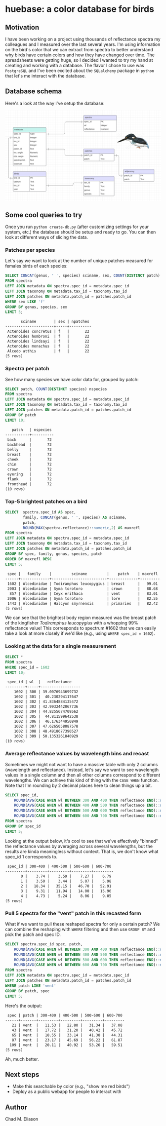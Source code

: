 # huebase: a color database for birds

## Motivation
I have been working on a project using thousands of reflectance spectra my colleagues and I measured over the last several years. I'm using information on the bird's color that we can extract from spectra to better understand why birds have certain colors and how they have changed over time. The spreadsheets were getting huge, so I decided I wanted to try my hand at creating and working with a database. The flavor I chose to use was `PostgreSQL` and I've been excited about the `SQLalchemy` package in `python` that let's me interact with the database.

## Database schema
Here's a look at the way I've setup the database:

![](/docs/schema_kingfisher.png)

## Some cool queries to try
Once you run `python create-db.py` (after customizing settings for your system, etc.) the database should be setup and ready to go. You can then look at different ways of slicing the data.

### Patches per species
Let's say we want to look at the number of unique patches measured for females birds of each species:
```sql
SELECT CONCAT(genus, ' ', species) sciname, sex, COUNT(DISTINCT patch) npatches
FROM spectra
LEFT JOIN metadata ON spectra.spec_id = metadata.spec_id
LEFT JOIN taxonomy ON metadata.tax_id = taxonomy.tax_id
LEFT JOIN patches ON metadata.patch_id = patches.patch_id
WHERE sex LIKE 'f'
GROUP BY genus, species, sex
LIMIT 5;
```

```
       sciname        | sex | npatches 
----------------------+-----+----------
 Actenoides concretus | f   |       22
 Actenoides hombroni  | f   |       22
 Actenoides lindsayi  | f   |       22
 Actenoides monachus  | f   |       22
 Alcedo atthis        | f   |       22
(5 rows)
```

### Spectra per patch
See how many species we have color data for, grouped by patch:
```sql
SELECT patch, COUNT(DISTINCT species) nspecies 
FROM spectra
LEFT JOIN metadata ON spectra.spec_id = metadata.spec_id
LEFT JOIN taxonomy ON metadata.tax_id = taxonomy.tax_id
LEFT JOIN patches ON metadata.patch_id = patches.patch_id
GROUP BY patch
LIMIT 10;
```

```
   patch   | nspecies 
-----------+----------
 back      |       72
 backhead  |       72
 belly     |       72
 breast    |       72
 cheek     |       72
 chin      |       72
 crown     |       72
 eyering   |       72
 flank     |       72
 fronthead |       72
(10 rows)
```

<!-- ### Filtering out patches with not much data
Many of these patches only have a few measurements (e.g., the 'black-streaks' patch), so let's filter those out:

```sql
SELECT region patch, COUNT(DISTINCT taxonomy.species) nspecies 
FROM spectra
LEFT JOIN metadata ON spectra.spec_id = metadata.spec_id
LEFT JOIN taxonomy ON metadata.tax_id = taxonomy.tax_id
LEFT JOIN patches ON metadata.patch_id = patches.patch_id
WHERE patches.region NOT LIKE '%streaks'
GROUP BY patch
LIMIT 10;
```

```
            patch             | nspecies 
------------------------------+----------
 anterior-auricular           |       67
 anterior-flank               |       67
 anterior-malar               |       67
 anterior-supercilium (lores) |       67
 base-retrices                |       67
 belly                        |       67
 breast                       |       67
 breast-patches               |       67
 crown                        |       67
 eye-ring                     |       67
(10 rows)
```

That's better. -->

### Top-5 brightest patches on a bird

```sql
SELECT  spectra.spec_id AS spec,
        family, CONCAT(genus, ' ', species) AS sciname,
        patch,
        ROUND(MAX(spectra.reflectance)::numeric,2) AS maxrefl
FROM spectra
LEFT JOIN metadata ON spectra.spec_id = metadata.spec_id
LEFT JOIN taxonomy ON metadata.tax_id = taxonomy.tax_id
LEFT JOIN patches ON metadata.patch_id = patches.patch_id
GROUP BY spec, family, genus, species, patch
ORDER BY maxrefl DESC
LIMIT 5;
```

```
 spec |   family    |         sciname         |    patch    | maxrefl 
------+-------------+-------------------------+-------------+---------
 1602 | Alcedinidae | Todiramphus leucopygius | breast      |   99.01
 2003 | Alcedinidae | Syma torotoro           | crown       |   88.68
  857 | Alcedinidae | Ceyx erithaca           | vent        |   83.01
 2006 | Alcedinidae | Syma torotoro           | lore        |   82.55
 1443 | Alcedinidae | Halcyon smyrnensis      | primaries   |   82.42
(5 rows)
```

We can see that the brightest body region measured was the breast patch of the kingfisher _Todiramphus leucopygius_ with a whopping 99% reflectance value! This corresponds to spectrum #1602 that we can easily take a look at more closely if we'd like (e.g., using `WHERE spec_id = 1602`).

### Looking at the data for a single measurement

```sql
SELECT * 
FROM spectra
WHERE spec_id = 1602
LIMIT 10;
```

```
 spec_id | wl  |   reflectance    
---------+-----+------------------
    1602 | 300 | 39.0076943699732
    1602 | 301 |  40.230294117647
    1602 | 302 | 41.8364884135472
    1602 | 303 | 42.9932442067736
    1602 | 304 | 44.8255674709562
    1602 | 305 |  44.811599642538
    1602 | 306 |  46.176344950849
    1602 | 307 | 47.6265058087578
    1602 | 308 | 48.4918677390527
    1602 | 309 | 50.1353261840929
(10 rows)
```


### Average reflectance values by wavelength bins and recast
Sometimes we might not want to have a massive table with only 2 columns (wavelength and reflectance). Instead, let's say we want to see wavelength values in a single column and then all other columns correspond to different wavelengths. We can achieve this kind of thing with the `CASE WHEN` function. Note that I'm rounding by 2 decimal places here to clean things up a bit.
```sql
SELECT spec_id,
    ROUND(AVG(CASE WHEN wl BETWEEN 300 AND 400 THEN reflectance END)::numeric,2) AS "300-400",
    ROUND(AVG(CASE WHEN wl BETWEEN 400 AND 500 THEN reflectance END)::numeric,2) AS "400-500",
    ROUND(AVG(CASE WHEN wl BETWEEN 500 AND 600 THEN reflectance END)::numeric,2) AS "500-600",
    ROUND(AVG(CASE WHEN wl BETWEEN 600 AND 700 THEN reflectance END)::numeric,2) AS "600-700"
FROM spectra
GROUP BY spec_id
LIMIT 5;
```

Looking at the output below, it's cool to see that we've effectively "binned" the reflectance values by averaging across several wavelengths, but the results are kinda meaningless without context. That is, we don't know what spec_id 1 corresponds to.

```
 spec_id | 300-400 | 400-500 | 500-600 | 600-700 
---------+---------+---------+---------+---------
       0 |    3.74 |    3.59 |    7.27 |    6.79
       1 |    3.50 |    3.44 |    5.07 |    5.98
       2 |   18.34 |   35.15 |   46.70 |   52.91
       3 |    9.31 |   11.94 |   14.00 |   15.96
       4 |    4.73 |    5.24 |    8.06 |    9.05
(5 rows)
```

### Pull 5 spectra for the "vent" patch in this recasted form
What if we want to pull these reshaped spectra for only a certain patch? We can combine the reshaping with `WHERE` filtering and then use `GROUP BY` and pick the patch and spec ID.
```sql
SELECT spectra.spec_id spec, patch,
    ROUND(AVG(CASE WHEN wl BETWEEN 300 AND 400 THEN reflectance END)::numeric,2) AS "300-400",
    ROUND(AVG(CASE WHEN wl BETWEEN 400 AND 500 THEN reflectance END)::numeric,2) AS "400-500",
    ROUND(AVG(CASE WHEN wl BETWEEN 500 AND 600 THEN reflectance END)::numeric,2) AS "500-600",
    ROUND(AVG(CASE WHEN wl BETWEEN 600 AND 700 THEN reflectance END)::numeric,2) AS "600-700"
FROM spectra
LEFT JOIN metadata ON spectra.spec_id = metadata.spec_id
LEFT JOIN patches ON metadata.patch_id = patches.patch_id
WHERE patch LIKE 'vent'
GROUP BY patch, spec
LIMIT 5;
```

Here's the output:

```
 spec | patch | 300-400 | 400-500 | 500-600 | 600-700 
------+-------+---------+---------+---------+---------
   21 | vent  |   11.53 |   22.80 |   31.34 |   37.08
   43 | vent  |   17.72 |   31.20 |   40.42 |   45.72
   65 | vent  |   18.55 |   33.14 |   41.38 |   44.31
   87 | vent  |   23.17 |   45.69 |   56.22 |   61.87
  109 | vent  |   20.11 |   40.92 |   53.26 |   59.51
(5 rows)
```

Ah, much better.

<!-- Now we can finally add in the taxonomy information (family, genus, species)-

```sql
SELECT spectra.spec_id AS spec,
    family,
    CONCAT(genus, ' ', species) AS sciname,
    patch,
    ROUND(AVG(CASE WHEN wl BETWEEN 300 AND 400 THEN reflectance END)::numeric,2) AS "300-400",
    ROUND(AVG(CASE WHEN wl BETWEEN 400 AND 500 THEN reflectance END)::numeric,2) AS "400-500",
    ROUND(AVG(CASE WHEN wl BETWEEN 500 AND 600 THEN reflectance END)::numeric,2) AS "500-600",
    ROUND(AVG(CASE WHEN wl BETWEEN 600 AND 700 THEN reflectance END)::numeric,2) AS "600-700"
FROM spectra
LEFT JOIN metadata ON spectra.spec_id = metadata.spec_id
LEFT JOIN taxonomy ON metadata.tax_id = taxonomy.tax_id
LEFT JOIN patches ON metadata.patch_id = patches.patch_id
WHERE patch LIKE 'vent'
GROUP BY patch, spec, family, sciname
LIMIT 5;
```

```
 spec |  family   | sciname | patch | 300-400 | 400-500 | 500-600 | 600-700 
------+-----------+---------+-------+---------+---------+---------+---------
   20 | Icteridae | Psa os  | vent  |    0.36 |    0.99 |    3.76 |    9.70
   58 | Icteridae | Psa os  | vent  |    0.03 |    0.55 |    4.20 |   11.22
   96 | Icteridae | Psa de  | vent  |    0.28 |    1.65 |    2.86 |    4.34
  134 | Icteridae | Psa de  | vent  |    1.53 |    1.93 |    4.16 |    9.69
  172 | Icteridae | Psa vi  | vent  |    3.21 |    3.45 |    7.90 |   15.52
  210 | Icteridae | Psa vi  | vent  |    0.42 |    0.96 |    2.87 |    8.04
(5 rows)
``` -->


## Next steps
- Make this searchable by color (e.g., "show me red birds")
- Deploy as a public webapp for people to interact with

## Author
Chad M. Eliason
